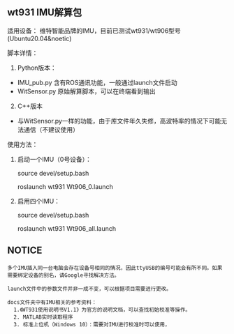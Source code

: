 ## wt931 IMU解算包
适用设备：
维特智能品牌的IMU，目前已测试wt931/wt906型号(Ubuntu20.04&noetic)

脚本详情：
1. Python版本：
  - IMU_pub.py 含有ROS通讯功能，一般通过launch文件启动
  - WitSensor.py 原始解算脚本，可以在终端看到输出

2. C++版本
  - 与WitSensor.py一样的功能，由于库文件年久失修，高波特率的情况下可能无法通信（不建议使用）

使用方法：
1. 启动一个IMU（0号设备）：

    source devel/setup.bash 

    roslaunch wt931 Wt906_0.launch

2. 启用四个IMU：

    source devel/setup.bash 

    roslaunch wt931 Wt906_all.launch

## NOTICE
    多个IMU插入同一台电脑会存在设备号相同的情况，因此ttyUSB的编号可能会有所不同。如果需要绑定设备的别名，请Google寻找解决方法。

    launch文件中的参数文件并非一成不变，可以根据项目需要进行更改。

    docs文件夹中有IMU相关的参考资料：
      1.《WT931使用说明书V1.1》为官方的说明文档，可以查找初始校准等操作。
      2. MATLAB实时读取程序
      3. 标准上位机（Windows 10）：需要对IMU进行校准时可以使用，

